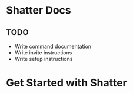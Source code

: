 <!-- docs/README.md -->

# Shatter Docs
## TODO
- Write command documentation
- Write invite instructions
- Write setup instructions

# Get Started with Shatter